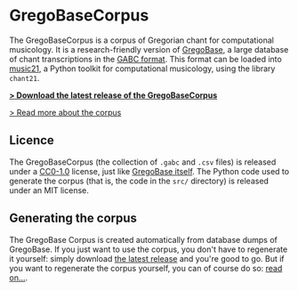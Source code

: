 GregoBaseCorpus
===============

The GregoBaseCorpus is a corpus of Gregorian chant for computational musicology.
It is a research-friendly version of [GregoBase](gregobase.selapa.net/), a
large database of chant transcriptions in the
[GABC format](https://gregorio-project.github.io/gabc/index.html).
This format can be loaded into [music21](https://web.mit.edu/music21/), a Python
toolkit for computational musicology, using the library `chant21`.

[**> Download the latest release of the GregoBaseCorpus**](https://github.com/bacor/gregobasecorpus/releases/latest)

[> Read more about the corpus](https://github.com/bacor/gregobasecorpus/tree/master/docs)

Licence
-------

The GregoBaseCorpus (the collection of `.gabc` and `.csv` files)
is released under a [CC0-1.0](https://creativecommons.org/publicdomain/zero/1.0/)
license, just like [GregoBase itself](https://gregobase.selapa.net/?page_id=2]).
The Python code used to generate the corpus (that is, the code in the `src/`
directory) is released under an MIT license.

Generating the corpus
---------------------

The GregoBase Corpus is created automatically from database dumps of GregoBase.
If you just want to use the corpus, you don't have to regenerate it yourself:
simply download [the latest release](https://github.com/bacor/gregobasecorpus/releases/latest) and you're good to go. But if you want to regenerate the corpus yourself, 
you can of course do so: [read on...](https://github.com/bacor/gregobasecorpus/tree/master/src).